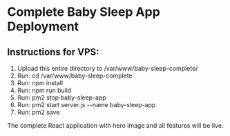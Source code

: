 # Complete Baby Sleep App Deployment

## Instructions for VPS:

1. Upload this entire directory to /var/www/baby-sleep-complete/
2. Run: cd /var/www/baby-sleep-complete
3. Run: npm install
4. Run: npm run build
5. Run: pm2 stop baby-sleep-app
6. Run: pm2 start server.js --name baby-sleep-app
7. Run: pm2 save

The complete React application with hero image and all features will be live.
